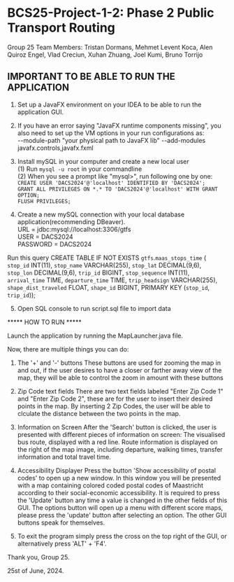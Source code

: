 # BCS25-Project-1-2: Phase 2 Public Transport Routing

Group 25 Team Members: Tristan Dormans, Mehmet Levent Koca, Alen Quiroz Engel, Vlad Creciun, Xuhan Zhuang, Joel Kumi, Bruno Torrijo

## IMPORTANT TO BE ABLE TO RUN THE APPLICATION
1. Set up a JavaFX environment on your IDEA to be able to run the application GUI.

2. If you have an error saying "JavaFX runtime components missing", you also need to set up the VM options in your run configurations as:<br>
--module-path "your physical path to JavaFX lib" --add-modules javafx.controls,javafx.fxml

3. Install mySQL in your computer and create a new local user<br>
(1) Run `mysql -u root` in your commandline<br>
(2) When you see a prompt like "mysql>", run following one by one:<br>
    `CREATE USER 'DACS2024'@'localhost' IDENTIFIED BY 'DACS2024';`<br>
    `GRANT ALL PRIVILEGES ON *.* TO 'DACS2024'@'localhost' WITH GRANT OPTION;`<br>
    `FLUSH PRIVILEGES;`<br>

4. Create a new mySQL connection with your local database application(recommending DBeaver).<br>
URL = jdbc:mysql://localhost:3306/gtfs<br>
USER = DACS2024<br>
PASSWORD = DACS2024<br>

Run this query
    CREATE TABLE IF NOT EXISTS `gtfs`.`maas_stops_time` (
    `stop_id` INT(11),
    `stop_name` VARCHAR(255),
    `stop_lat` DECIMAL(9,6),
    `stop_lon` DECIMAL(9,6),
    `trip_id` BIGINT,
    `stop_sequence` INT(11),
    `arrival_time` TIME,
    `departure_time` TIME,
    `trip_headsign` VARCHAR(255),
    `shape_dist_traveled` FLOAT,
    `shape_id` BIGINT,
    PRIMARY KEY (`stop_id`, `trip_id`));

5. Open SQL console to run script.sql file to import data

***** HOW TO RUN *****

Launch the application by running the MapLauncher.java file. 

Now, there are multiple things you can do:
1) The '+' and '-' buttons
    These buttons are used for zooming the map in and out, if the user desires to have a closer or farther away view of the map, 
    they will be able to control the zoom in amount with these buttons

2) Zip Code text fields
    There are two text fields labeled "Enter Zip Code 1" and "Enter Zip Code 2", these are for the user to insert their desired points 
    in the map. By inserting 2 Zip Codes, the user will be able to clculate the distance between the two points in the map.

4) Information on Screen
    After the 'Search' button is clicked, the user is presented with different pieces of information on screen:
    The visualised bus route, displayed with a red line.
    Route information is displayed on the right of the map image, including departure, walking times, transfer information and total travel time.

5) Accessibility Displayer
    Press the button 'Show accessibility of postal codes' to open up a new window. In this window you will be presented with a map containing colored coded postal codes of Maastricht according to their social-economic accessibility. It is required to press the 'Update' button any time a value is changed in the other fields of this GUI. The options button will open up a menu with different score maps, please press the 'update' button after selecting an option. The other GUI buttons speak for themselves.


6) To exit the program simply press the cross on the top right of the GUI, or alternatively press 'ALT' + 'F4'. 

Thank you,
Group 25.

25st of June, 2024.
